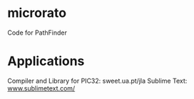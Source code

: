 microrato
=========
Code for PathFinder

# Applications
Compiler and Library for PIC32: sweet.ua.pt/jla
Sublime Text: www.sublimetext.com/